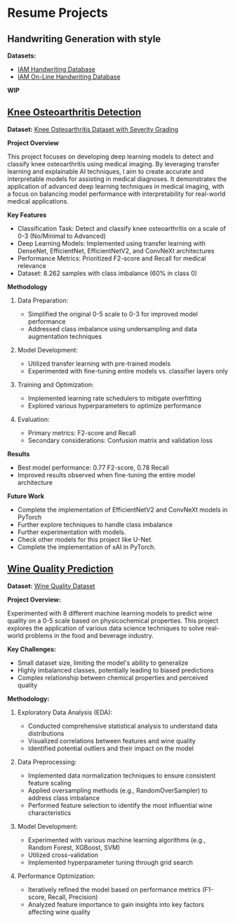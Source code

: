 # Resume Projects

## Handwriting Generation with style

**Datasets:**

- [IAM Handwriting Database](https://fki.tic.heia-fr.ch/databases/iam-handwriting-database)
- [IAM On-Line Handwriting Database](https://fki.tic.heia-fr.ch/databases/iam-on-line-handwriting-database)

**WIP**

## [Knee Osteoarthritis Detection](./Detection%20of%20knee%20osteoroporosis%20with%20xAI/)

**Dataset:** [Knee Osteoarthritis Dataset with Severity Grading](https://www.kaggle.com/datasets/shashwatwork/knee-osteoarthritis-dataset-with-severity)

**Project Overview**

This project focuses on developing deep learning models to detect and classify knee osteoarthritis using medical imaging. By leveraging transfer learning and explainable AI techniques, I aim to create accurate and interpretable models for assisting in medical diagnoses. It demonstrates the application of advanced deep learning techniques in medical imaging, with a focus on balancing model performance with interpretability for real-world medical applications.

**Key Features**

- Classification Task: Detect and classify knee osteoarthritis on a scale of 0-3 (No/Minimal to Advanced)
- Deep Learning Models: Implemented using transfer learning with DenseNet, EfficientNet, EfficientNetV2, and ConvNeXt architectures
- Performance Metrics: Prioritized F2-score and Recall for medical relevance
- Dataset: 8.262 samples with class imbalance (60% in class 0)

**Methodology**

1. Data Preparation:
   - Simplified the original 0-5 scale to 0-3 for improved model performance
   - Addressed class imbalance using undersampling and data augmentation techniques

2. Model Development:
   - Utilized transfer learning with pre-trained models
   - Experimented with fine-tuning entire models vs. classifier layers only

3. Training and Optimization:
   - Implemented learning rate schedulers to mitigate overfitting
   - Explored various hyperparameters to optimize performance

4. Evaluation:
   - Primary metrics: F2-score and Recall
   - Secondary considerations: Confusion matrix and validation loss

**Results**

- Best model performance: 0.77 F2-score, 0.78 Recall
- Improved results observed when fine-tuning the entire model architecture

**Future Work**

- Complete the implementation of EfficientNetV2 and ConvNeXt models in PyTorch
- Further explore techniques to handle class imbalance
- Further experimentation with models.
- Check other models for this project like U-Net.
- Complete the implementation of xAI in PyTorch.

## [Wine Quality Prediction](./Wine%20Quality%20Prediction/)

**Dataset:** [Wine Quality Dataset](https://www.kaggle.com/datasets/yasserh/wine-quality-dataset/data)

**Project Overview:**

Experimented with 8 different machine learning models to predict wine quality on a 0-5 scale based on physicochemical properties. This project explores the application of various data science techniques to solve real-world problems in the food and beverage industry.

**Key Challenges:**

- Small dataset size, limiting the model's ability to generalize
- Highly imbalanced classes, potentially leading to biased predictions
- Complex relationship between chemical properties and perceived quality
  
**Methodology:**

1. Exploratory Data Analysis (EDA):

   - Conducted comprehensive statistical analysis to understand data distributions
   - Visualized correlations between features and wine quality
   - Identified potential outliers and their impact on the model

2. Data Preprocessing:
   - Implemented data normalization techniques to ensure consistent feature scaling
   - Applied oversampling methods (e.g., RandomOverSampler) to address class imbalance
   - Performed feature selection to identify the most influential wine characteristics

3. Model Development:

   - Experimented with various machine learning algorithms (e.g., Random Forest, XGBoost, SVM)
   - Utilized cross-validation
   - Implemented hyperparameter tuning through grid search

4. Performance Optimization:

   - Iteratively refined the model based on performance metrics (F1-score, Recall, Precision)
   - Analyzed feature importance to gain insights into key factors affecting wine quality
